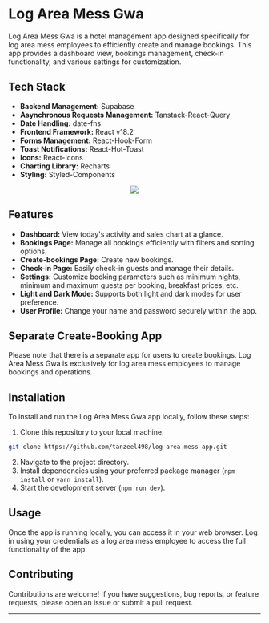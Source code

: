 # Log Area Mess Gwa

Log Area Mess Gwa is a hotel management app designed specifically for log area mess employees to efficiently create and manage bookings. This app provides a dashboard view, bookings management, check-in functionality, and various settings for customization.

## Tech Stack

- **Backend Management:** Supabase
- **Asynchronous Requests Management:** Tanstack-React-Query
- **Date Handling:** date-fns
- **Frontend Framework:** React v18.2
- **Forms Management:** React-Hook-Form
- **Toast Notifications:** React-Hot-Toast
- **Icons:** React-Icons
- **Charting Library:** Recharts
- **Styling:** Styled-Components

<p align="center">
  <a href="https://skillicons.dev">
    <img src="https://skillicons.dev/icons?i=vite,html,css,js,react,styledcomponents,sass,supabase" />
  </a>
</p>

## Features

- **Dashboard:** View today's activity and sales chart at a glance.
- **Bookings Page:** Manage all bookings efficiently with filters and sorting options.
- **Create-bookings Page:** Create new bookings.
- **Check-in Page:** Easily check-in guests and manage their details.
- **Settings:** Customize booking parameters such as minimum nights, minimum and maximum guests per booking, breakfast prices, etc.
- **Light and Dark Mode:** Supports both light and dark modes for user preference.
- **User Profile:** Change your name and password securely within the app.

## Separate Create-Booking App

Please note that there is a separate app for users to create bookings. Log Area Mess Gwa is exclusively for log area mess employees to manage bookings and operations.

## Installation

To install and run the Log Area Mess Gwa app locally, follow these steps:

1. Clone this repository to your local machine.

```bash
git clone https://github.com/tanzeel498/log-area-mess-app.git
```

2. Navigate to the project directory.
3. Install dependencies using your preferred package manager (`npm install` or `yarn install`).
4. Start the development server (`npm run dev`).

## Usage

Once the app is running locally, you can access it in your web browser. Log in using your credentials as a log area mess employee to access the full functionality of the app.

## Contributing

Contributions are welcome! If you have suggestions, bug reports, or feature requests, please open an issue or submit a pull request.

---

